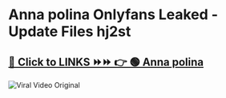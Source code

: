 
 # Anna polina Onlyfans Leaked - Update Files hj2st

## <h2><a href="https://clipsfans.com/Anna_polina&ref=git">🔗 Click to LINKS ⏩⏩ 👉 🟢 Anna polina </a></h2>

<a href="https://clipsfans.com/Anna_polina&ref=git" rel="nofollow" data-target="animated-image.originalLink"><img src="https://i.ibb.co.com/xMMVF88/686577567.gif" alt="Viral Video Original" style="max-width: 100%; display: inline-block;" data-target="animated-image.originalImage"></a>

